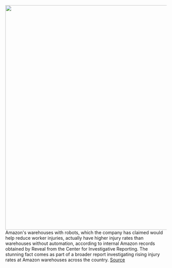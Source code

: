 <img src='https://cdn.vox-cdn.com/thumbor/Hm4Y0OagOcyyhAaU5A5FoyFMJEE=/0x0:2040x1360/1200x800/filters:focal(857x517:1183x843)/cdn.vox-cdn.com/uploads/chorus_image/image/67554296/acastro_181114_1777_amazon_hq2_0003.0.jpg' width='700px' /><br/>
Amazon's warehouses with robots, which the company has claimed would help reduce worker injuries, actually have higher injury rates than warehouses without automation, according to internal Amazon records obtained by Reveal from the Center for Investigative Reporting. The stunning fact comes as part of a broader report investigating rising injury rates at Amazon warehouses across the country.
<a href='https://www.theverge.com/2020/9/29/21493752/amazon-warehouses-robots-higher-injury-rates-report-reveal'> Source <a/>